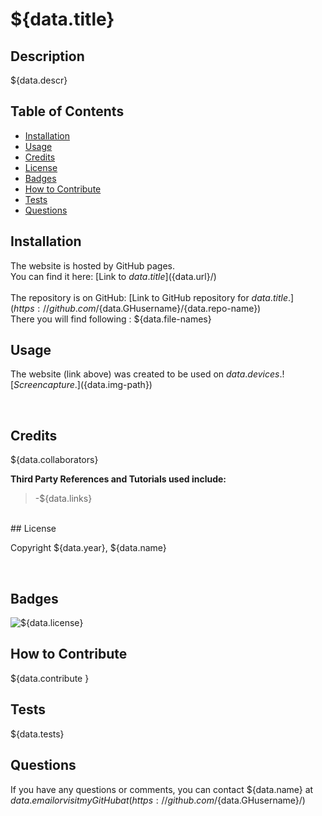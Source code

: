 # ${data.title}

## Description
${data.descr}


## Table of Contents
- [Installation](#installation)
- [Usage](#usage)
- [Credits](#credits)
- [License](#license)
- [Badges](#badges)
- [How to Contribute](#how-to-contribute)
- [Tests](#tests)
- [Questions](#questions)

## Installation
The website is hosted by GitHub pages. <br>
You can find it here: [Link to ${data.title}](${data.url}/)
<br><br>
The repository is on GitHub: [Link to GitHub repository for ${data.title}.](https://github.com/${data.GHusername}/{data.repo-name}) <br>
There you will find following : 
${data.file-names}
<br>

## Usage
The website (link above) was created to be used on ${data.devices}.
![Screen capture.](${data.img-path})


<br>

## Credits
${data.collaborators}

**Third Party References and Tutorials used include:** 
<br>
> -${data.links}

<br>
## License


Copyright ${data.year}, ${data.name}



<br>

## Badges
![${data.license}](https://img.shields.io/github/license/jsalexan/congenial-journey)

## How to Contribute
${data.contribute
}
## Tests
${data.tests}
<br>
## Questions
If you have any questions or comments, you can contact ${data.name} at ${data.email} or visit my GitHub at (https://github.com/${data.GHusername}/)